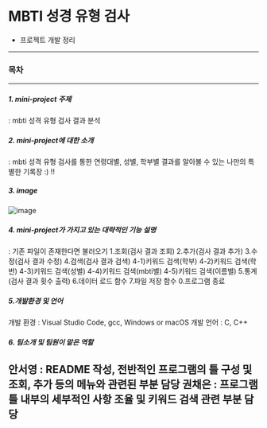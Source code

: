 # MBTI 성경 유형 검사
* 프로젝트 개발 정리
---
### 목차
---
##### 1. mini-project 주제
: mbti 성격 유형 검사 결과 분석

##### 2. mini-project에 대한 소개
: mbti 성격 유형 검사를 통한 연령대별, 성별, 학부별 결과를 알아볼 수 있는 나만의 특별한 기록장 :) !!

##### 3. image
![image](https://user-images.githubusercontent.com/130718248/236693824-79802c1b-ab8a-484a-8104-a6b8548f6315.png)

##### 4. mini-project가 가지고 있는 대략적인 기능 설명

: 기존 파일이 존재한다면 불러오기
  1.조회(검사 결과 조회)
  2.추가(검사 결과 추가)
  3.수정(검사 결과 수정)
  4.검색(검사 결과 검색)
    4-1)키워드 검색(학부)
    4-2)키워드 검색(학번)
    4-3)키워드 검색(성별)
    4-4)키워드 검색(mbti별)
    4-5)키워드 검색(이름별)
  5.통계(검사 결과 횟수 출력)
  6.데이터 로드 함수
  7.파일 저장 함수
  0.프로그램 종료
  
##### 5.개발환경 및 언어
개발 환경 : Visual Studio Code, gcc, Windows or macOS
개발 언어 : C, C++
##### 6. 팀소개 및 팀원이 맡은 역할
안서영 : README 작성, 전반적인 프로그램의 틀 구성 및 조회, 추가 등의 메뉴와 관련된 부분 담당
권채은 : 프로그램 틀 내부의 세부적인 사항 조율 및 키워드 검색 관련 부분 담당
---
